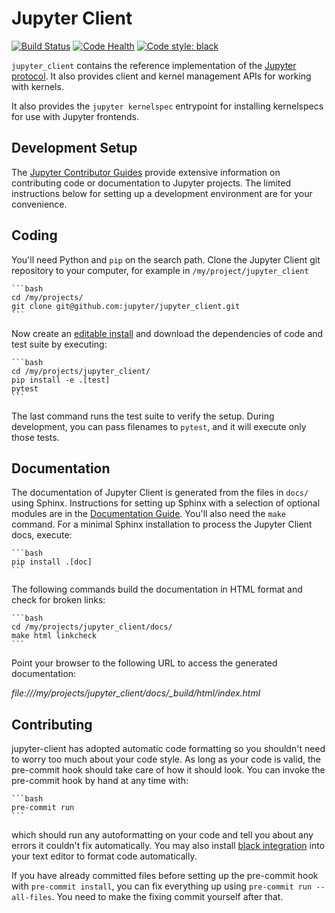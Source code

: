 # Jupyter Client

[![Build Status](https://github.com/jupyter/jupyter_client/workflows/CI/badge.svg)](https://github.com/jupyter/jupyter_client/actions)
[![Code Health](https://landscape.io/github/jupyter/jupyter_client/master/landscape.svg?style=flat)](https://landscape.io/github/jupyter/jupyter_client/master)
[![Code style: black](https://img.shields.io/badge/code%20style-black-000000.svg)](https://github.com/psf/black)

`jupyter_client` contains the reference implementation of the [Jupyter protocol][].
It also provides client and kernel management APIs for working with kernels.

It also provides the `jupyter kernelspec` entrypoint
for installing kernelspecs for use with Jupyter frontends.

[jupyter protocol]: https://jupyter-client.readthedocs.io/en/latest/messaging.html

## Development Setup

The [Jupyter Contributor Guides](https://jupyter.readthedocs.io/en/latest/contributing/content-contributor.html) provide extensive information on contributing code or documentation to Jupyter projects. The limited instructions below for setting up a development environment are for your convenience.

## Coding

You'll need Python and `pip` on the search path. Clone the Jupyter Client git repository to your computer, for example in `/my/project/jupyter_client`

    ```bash
    cd /my/projects/
    git clone git@github.com:jupyter/jupyter_client.git
    ```

Now create an [editable install](https://pip.pypa.io/en/stable/reference/pip_install/#editable-installs)
and download the dependencies of code and test suite by executing:

    ```bash
    cd /my/projects/jupyter_client/
    pip install -e .[test]
    pytest
    ```

The last command runs the test suite to verify the setup. During development, you can pass filenames to `pytest`, and it will execute only those tests.

## Documentation

The documentation of Jupyter Client is generated from the files in `docs/` using Sphinx. Instructions for setting up Sphinx with a selection of optional modules are in the [Documentation Guide](https://jupyter.readthedocs.io/en/latest/contributing/docs-contributions/index.html). You'll also need the `make` command.
For a minimal Sphinx installation to process the Jupyter Client docs, execute:

    ```bash
    pip install .[doc]
    ```

The following commands build the documentation in HTML format and check for broken links:

    ```bash
    cd /my/projects/jupyter_client/docs/
    make html linkcheck
    ```

Point your browser to the following URL to access the generated documentation:

_file:///my/projects/jupyter_client/docs/\_build/html/index.html_

## Contributing

jupyter-client has adopted automatic code formatting so you shouldn't
need to worry too much about your code style.
As long as your code is valid,
the pre-commit hook should take care of how it should look.
You can invoke the pre-commit hook by hand at any time with:

    ```bash
    pre-commit run
    ```

which should run any autoformatting on your code
and tell you about any errors it couldn't fix automatically.
You may also install [black integration](https://github.com/psf/black#editor-integration)
into your text editor to format code automatically.

If you have already committed files before setting up the pre-commit
hook with `pre-commit install`, you can fix everything up using
`pre-commit run --all-files`. You need to make the fixing commit
yourself after that.
